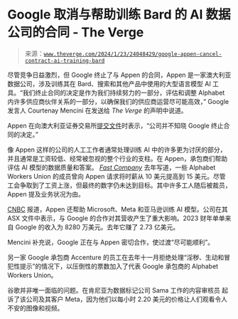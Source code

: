 <!--yml

类别：未分类

日期：2024-05-27 15:08:22

-->

# Google 取消与帮助训练 Bard 的 AI 数据公司的合同 - The Verge

> 来源：[`www.theverge.com/2024/1/23/24048429/google-appen-cancel-contract-ai-training-bard`](https://www.theverge.com/2024/1/23/24048429/google-appen-cancel-contract-ai-training-bard)

尽管竞争日益激烈，但 Google 终止了与 Appen 的合同，Appen 是一家澳大利亚数据公司，涉及训练其在 Bard、搜索和其他产品中使用的大型语言模型 AI 工具。“我们终止合同的决定是作为我们持续努力的一部分，评估和调整 Alphabet 内许多供应商伙伴关系的一部分，以确保我们的供应商运营尽可能高效，” Google 发言人 Courtenay Mencini 在发送给 *The Verge* 的声明中说道。

Appen 在向澳大利亚证券交易所[提交文件](https://www.listcorp.com/asx/apx/appen-limited/news/customer-update-and-fy23-preliminary-results-2984290.html)时表示，“公司并不知晓 Google 终止合同的决定。”

像 Appen 这样的公司的人工工作者通常处理训练 AI 中的许多更为讨厌的部分，并且通常是工资较低、经常被忽视的整个行业的支柱。在 Appen，承包商们帮助评估 AI 模型的数据质量和答案。 [*Fast Company*](https://www.fastcompany.com/90906492/google-bard-ai-raters-fired) 去年写道，一些 Alphabet Workers Union 的成员曾向 Appen 请求将时薪从 10 美元提高到 15 美元。尽管工会争取到了工资上涨，但最终的数字仍未达到目标。其中许多工人随后被裁员，Appen 提及业务状况为由。

[CNBC](https://www.cnbc.com/2024/01/23/alphabet-ends-contract-with-appen-which-trained-bard-google-search.html) 报道，Appen 还帮助 Microsoft、Meta 和亚马逊训练 AI 模型。公司在其 ASX 文件中表示，与 Google 的合作对其营收产生了重大影响。2023 财年单单来自 Google 的收入为 8280 万美元。去年它赚了 2.73 亿美元。

Mencini 补充说，Google 正在与 Appen 密切合作，使过渡“尽可能顺利”。

另一家 Google 承包商 Accenture 的员工在去年十一月拒绝处理“淫秽、生动和冒犯性提示”的情况下，以压倒性的票数加入了代表 Google 承包商的 Alphabet Workers Union。

谷歌并非唯一面临的问题。在肯尼亚为数据标记公司 Sama 工作的内容审核员 起诉了该公司及其客户 Meta，因为他们以每小时 2.20 美元的价格让人们观看令人不安的图像和视频。
